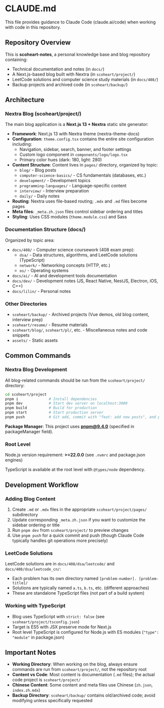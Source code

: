 # CLAUDE.md

This file provides guidance to Claude Code (claude.ai/code) when working with code in this repository.

## Repository Overview

This is **scoheart-notes**, a personal knowledge base and blog repository containing:
- Technical documentation and notes (in `docs/`)
- A Next.js-based blog built with Nextra (in `scoheart/project/`)
- LeetCode solutions and computer science study materials (in `docs/408/`)
- Backup projects and archived code (in `scoheart/backup/`)

## Architecture

### Nextra Blog (scoheart/project/)

The main blog application is a **Next.js 13 + Nextra** static site generator:

- **Framework**: Next.js 13 with Nextra theme (nextra-theme-docs)
- **Configuration**: `theme.config.tsx` contains the entire site configuration including:
  - Navigation, sidebar, search, banner, and footer settings
  - Custom logo component in `components/logo/logo.tsx`
  - Primary color hues (dark: 180, light: 280)
- **Content Structure**: Content lives in `pages/` directory, organized by topic:
  - `blog/` - Blog posts
  - `computer-science-basics/` - CS fundamentals (databases, etc.)
  - `development/` - Development topics
  - `programming-languages/` - Language-specific content
  - `interview/` - Interview preparation
  - `daily/` - Daily notes
- **Routing**: Nextra uses file-based routing; `.mdx` and `.md` files become pages
- **Meta files**: `_meta.zh.json` files control sidebar ordering and titles
- **Styling**: Uses CSS modules (`theme.module.css`) and Sass

### Documentation Structure (docs/)

Organized by topic area:
- `docs/408/` - Computer science coursework (408 exam prep):
  - `dsa/` - Data structures, algorithms, and LeetCode solutions (TypeScript)
  - `network/` - Networking concepts (HTTP, etc.)
  - `os/` - Operating systems
- `docs/ai/` - AI and development tools documentation
- `docs/dev/` - Development notes (JS, React Native, NestJS, Electron, iOS, C++)
- `docs/lilin/` - Personal notes

### Other Directories

- `scoheart/backup/` - Archived projects (Vue demos, old blog content, interview prep)
- `scoheart/resume/` - Resume materials
- `scoheart/blog/`, `scoheart/pl/`, etc. - Miscellaneous notes and code snippets
- `assets/` - Static assets

## Common Commands

### Nextra Blog Development

All blog-related commands should be run from the `scoheart/project/` directory:

```bash
cd scoheart/project
pnpm i              # Install dependencies
pnpm dev            # Start dev server on localhost:3000
pnpm build          # Build for production
pnpm start          # Start production server
pnpm push           # Git add, commit with "feat: add new posts", and push
```

**Package Manager**: This project uses **pnpm@9.4.0** (specified in packageManager field).

### Root Level

Node.js version requirement: **>=22.0.0** (see `.nvmrc` and package.json engines)

TypeScript is available at the root level with `@types/node` dependency.

## Development Workflow

### Adding Blog Content

1. Create `.md` or `.mdx` files in the appropriate `scoheart/project/pages/` subdirectory
2. Update corresponding `_meta.zh.json` if you want to customize the sidebar ordering or title
3. Run `pnpm dev` from `scoheart/project/` to preview changes
4. Use `pnpm push` for a quick commit and push (though Claude Code typically handles git operations more precisely)

### LeetCode Solutions

LeetCode solutions are in `docs/408/dsa/leetcode/` and `docs/408/dsa/leetcode_cn/`:
- Each problem has its own directory named `[problem-number]. [problem-title]/`
- Solutions are typically named `a.ts`, `b.ts`, etc. (different approaches)
- These are standalone TypeScript files (not part of a build system)

### Working with TypeScript

- Blog uses TypeScript with `strict: false` (see `scoheart/project/tsconfig.json`)
- Target is ES5 with JSX preserve mode for Next.js
- Root level TypeScript is configured for Node.js with ES modules (`"type": "module"` in package.json)

## Important Notes

- **Working Directory**: When working on the blog, always ensure commands are run from `scoheart/project/`, not the repository root
- **Content vs Code**: Most content is documentation (`.md` files); the actual code project is `scoheart/project/`
- **Chinese Content**: Some content and meta files use Chinese (`zh.json`, `index.zh.mdx`)
- **Backup Directory**: `scoheart/backup/` contains old/archived code; avoid modifying unless specifically requested
